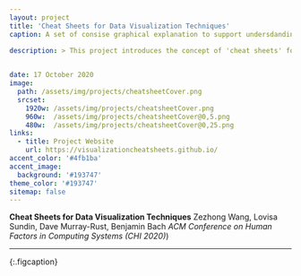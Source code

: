 ```yaml
---
layout: project
title: 'Cheat Sheets for Data Visualization Techniques'
caption: A set of consise graphical explanation to support undersdanding data visualization techniques (CHI 2020)

description: > This project introduces the concept of 'cheat sheets' for data visualization techniques, a set of concise graphical explanations and textual annotations inspired by infographics, data comics, and cheat sheets in other domains. Cheat sheets aim to address the increasing need for accessible material that supports a wide audience in understanding data visualization techniques, their use, their fallacies and so forth. We have carried out an iterative design process with practitioners, teachers and students of data science and visualization, resulting six types of cheat sheet (anatomy, construction, visual patterns, pitfalls, false-friends and well-known relatives) for six types of visualization, and formats for presentation. We assess these with a qualitative user study using 11 participants that demonstrates the readability and usefulness of our cheat sheets.

 
date: 17 October 2020
image: 
  path: /assets/img/projects/cheatsheetCover.png
  srcset: 
    1920w: /assets/img/projects/cheatsheetCover.png
    960w:  /assets/img/projects/cheatsheetCover@0,5.png
    480w:  /assets/img/projects/cheatsheetCover@0,25.png
links:
  - title: Project Website 
    url: https://visualizationcheatsheets.github.io/
accent_color: '#4fb1ba'
accent_image: 
  background: '#193747'
theme_color: '#193747'
sitemap: false
---
```

**Cheat Sheets for Data Visualization Techniques** Zezhong Wang, Lovisa Sundin, Dave Murray-Rust, Benjamin Bach _ACM Conference on Human Factors in Computing Systems (CHI 2020)_)


---
{:.figcaption}

